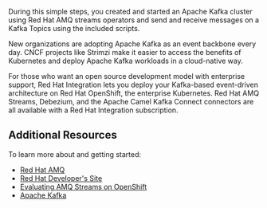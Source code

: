 During this simple steps, you created and started an Apache Kafka cluster using Red Hat AMQ streams operators and send and receive messages on a Kafka Topics using the included scripts.

New organizations are adopting Apache Kafka as an event backbone every day. CNCF projects like Strimzi make it easier to access the benefits of Kubernetes and deploy Apache Kafka workloads in a cloud-native way.

For those who want an open source development model with enterprise support, Red Hat Integration lets you deploy your Kafka-based event-driven architecture on Red Hat OpenShift, the enterprise Kubernetes. Red Hat AMQ Streams, Debezium, and the Apache Camel Kafka Connect connectors are all available with a Red Hat Integration subscription.

## Additional Resources

To learn more about and getting started:

* [Red Hat AMQ](https://www.redhat.com/en/technologies/jboss-middleware/amq)
* [Red Hat Developer's Site](http://developers.redhat.com/products/amq)
* [Evaluating AMQ Streams on OpenShift](https://access.redhat.com/documentation/en-us/red_hat_amq/7.7/html/evaluating_amq_streams_on_openshift/index)
* [Apache Kafka](http://kafka.apache.org/)